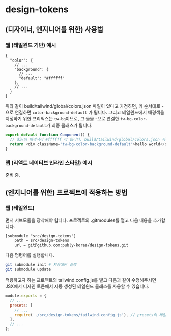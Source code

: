 # design-tokens

## (디자이너, 엔지니어를 위한) 사용법

### 웹 (테일윈드 기반) 예시

```jsonc
{
  "color": {
    // ...
    "background": {
      // ...
      "default": "#ffffff"
    },
    // ...
  }
}
```

위와 같이 build/tailwind/global/colors.json 파일이 있다고 가정하면, 키 순서대로 -으로 연결하면 `color-background-default` 가 됩니다. 그리고 테일윈드에서 배경색을 지정하기 위한 프리픽스는 `tw-bg`이므로, 그 둘을 -으로 연결한 `tw-bg-color-background-default`가 최종 클래스가 됩니다.

```typescript
export default function Component() {
  // div의 배경색이 #ffffff 이 됩니다. build/tailwind/global/colors.json 파일을 참조하세요.
  return <div className="tw-bg-color-background-default">hello world</div>
}
```

### 앱 (리액트 네이티브 인라인 스타일) 예시

준비 중.

## (엔지니어를 위한) 프로젝트에 적용하는 방법

### 웹 (테일윈드)

먼저 서브모듈을 장착해야 합니다. 프로젝트의 .gitmodules를 열고 다음 내용을 추가합니다.

```
[submodule "src/design-tokens"]
	path = src/design-tokens
	url = git@github.com:publy-korea/design-tokens.git
```

다음 명령어를 실행합니다.

```sh
git submodule init # 처음에만 실행
git submodule update
```

적용하고자 하는 프로젝트의 tailwind.config.js를 열고 다음과 같이 수정해주시면 JSX에서 디자인 토큰에서 자동 생성된 테일윈드 클래스를 사용할 수 있습니다.

```javascript
module.exports = {
  // ...
  presets: [
    // ...
    require('./src/design-tokens/tailwind.config.js'), // presets의 제일 마지막에 추가해야 우선 적용됩니다.
  ],
  // ...
};
```

